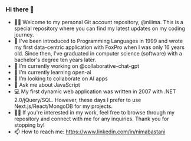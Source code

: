 ### Hi there 👋

<!--
**niiima/niiima** is a ✨ _special_ ✨ repository because its `README.md` (this file) appears on your GitHub profile.-->

- 👨‍💻 Welcome to my personal Git account repository, @niiima. This is a special repository where you can find my latest updates on my coding journey. 
- 📅 I've been introduced to Programming Languages in 1999 and wrote my first data-centric application with FoxPro when I was only 16 years old. Since then, I've graduated in computer science (software) with a bachelor's degree ten years later. 
- 🔭 I’m currently working on @collaborative-chat-gpt
- 🌱 I’m currently learning open-ai
- 👯 I’m looking to collaborate on AI apps
- 💬 Ask me about JavaScript
- 💻 My first dynamic web application was written in 2007 with .NET 2.0/jQuery/SQL. However, these days I prefer to use Next.js/React/MongoDB for my projects. 
- 👨‍💼 If you're interested in my work, feel free to browse through my repository and connect with me for any inquiries. Thank you for stopping by!
- 📫 How to reach me: https://www.linkedin.com/in/nimabastani

